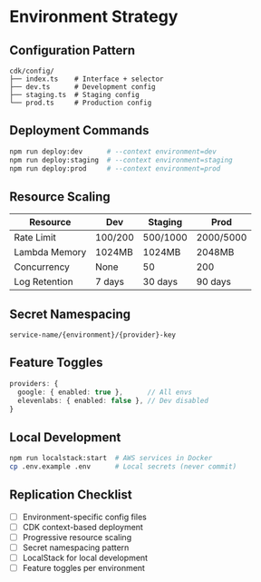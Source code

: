 # Environment Strategy

## Configuration Pattern
```
cdk/config/
├── index.ts    # Interface + selector
├── dev.ts      # Development config
├── staging.ts  # Staging config
└── prod.ts     # Production config
```

## Deployment Commands
```bash
npm run deploy:dev      # --context environment=dev
npm run deploy:staging  # --context environment=staging
npm run deploy:prod     # --context environment=prod
```

## Resource Scaling
| Resource | Dev | Staging | Prod |
|----------|-----|---------|------|
| Rate Limit | 100/200 | 500/1000 | 2000/5000 |
| Lambda Memory | 1024MB | 1024MB | 2048MB |
| Concurrency | None | 50 | 200 |
| Log Retention | 7 days | 30 days | 90 days |

## Secret Namespacing
```
service-name/{environment}/{provider}-key
```

## Feature Toggles
```typescript
providers: {
  google: { enabled: true },      // All envs
  elevenlabs: { enabled: false }, // Dev disabled
}
```

## Local Development
```bash
npm run localstack:start  # AWS services in Docker
cp .env.example .env      # Local secrets (never commit)
```

## Replication Checklist
- [ ] Environment-specific config files
- [ ] CDK context-based deployment
- [ ] Progressive resource scaling
- [ ] Secret namespacing pattern
- [ ] LocalStack for local development
- [ ] Feature toggles per environment